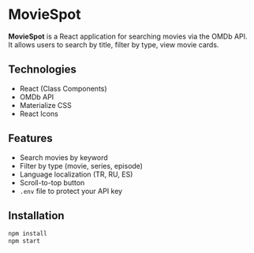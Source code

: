# MovieSpot

**MovieSpot** is a React application for searching movies via the OMDb API.  
It allows users to search by title, filter by type, view movie cards.

## Technologies

- React (Class Components)
- OMDb API
- Materialize CSS
- React Icons

## Features

- Search movies by keyword
- Filter by type (movie, series, episode)
- Language localization (TR, RU, ES)
- Scroll-to-top button
- `.env` file to protect your API key

## Installation

```bash
npm install
npm start
```
